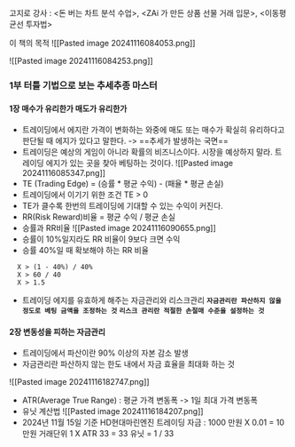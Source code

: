 고지로 강사 : <돈 버는 차트 분석 수업>, <ZAi 가 만든 상품 선물 거래 입문>, <이동평균선 투자법>

이 책의 목적
![[Pasted image 20241116084053.png]]

![[Pasted image 20241116084253.png]]
### 1부 터틀 기법으로 보는 추세추종 마스터
#### 1장 매수가 유리한가 매도가 유리한가

+ 트레이딩에서 에지란 가격이 변화하는 와중에 매도 또는 매수가 확실히 유리하다고 판단될 때 에지가 있다고 말한다.  -> ==추세가 발생하는 국면==
+ 트레이딩은 예상의 게임이 아니라 확률의 비즈니스이다. 시장을 예상하지 말라. 트레이딩 에지가 있는 곳을 찾아 베팅하는 것이다.
 ![[Pasted image 20241116085347.png]]
+ TE (Trading Edge) = (승률 * 평균 수익) - (패율 * 평균 손실) 
+ 트레이딩에서 이기기 위한 조건 TE  > 0 
+ TE가 클수록 한번의 트레이딩에 기대할 수 있는 수익이 커진다. 
+ RR(Risk Reward)비율 = 평균 수익 / 평균 손실 
+ 승률과 RR비율
 ![[Pasted image 20241116090655.png]]
+ 승률이 10%일지라도 RR 비율이 9보다 크면 수익
+ 승률 40%일 때 확보해야 하는 RR 비율
```
  X > (1 - 40%) / 40% 
  X > 60 / 40
  X > 1.5 
```
+ 트레이딩 에지를 유효하게 해주는 자금관리와 리스크관리
  **`자금관리란 파산하지 않을 정도로 베팅 금액을 조정하는 것`**
  **`리스크 관리란 적절한 손절매 수준을 설정하는 것`**


#### 2장 변동성을 피하는 자금관리
+ 트레이딩에서 파산이란 90% 이상의 자본 감소 발생
+ 자금관리란 파산하지 않는 한도 내에서 자금 효율을 최대화 하는 것

![[Pasted image 20241116182747.png]]
+ ATR(Average True Range) : 평균 가격 변동폭 -> 1일 최대 가격 변동폭 
+ 유닛 계산법
![[Pasted image 20241116184207.png]]
+ 2024년 11월 15일 기준 HD현대마린엔진
  트레이딩 자금 : 1000 만원 X 0.01 = 10 만원
  거래단위 1 X ATR 33 = 33
  유닛 = 1 / 33
  